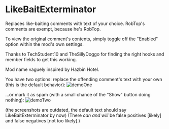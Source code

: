 # LikeBaitExterminator

Replaces like-baiting comments with text of your choice. RobTop's comments are exempt, because he's RobTop.

To view the original comment's contents, simply toggle off the "Enabled" option within the mod's own settings.

Thanks to TechStudent10 and TheSillyDoggo for finding the right hooks and member fields to get this working.

Mod name vaguely inspired by Hazbin Hotel.

You have two options: replace the offending comment's text with your own (this is the default behavior):
![demoOne](https://github.com/RayDeeUx/LikeBaitExterminator/blob/main/demoOne.png)

...or mark it as spam (with a small chance of the "Show" button doing nothing):
![demoTwo](https://github.com/RayDeeUx/LikeBaitExterminator/blob/main/demoTwo.png)

(the screenshots are outdated, the default text should say LikeBaitExterminator by now)
(There *can and will* be false positives [likely] and false negatives [not too likely].)